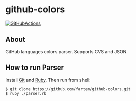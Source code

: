 # github-colors

[![GitHubActions](https://github.com/fartem/github-colors/workflows/Ruby/badge.svg)](https://github.com/fartem/github-colors/actions?query=workflow%3ARuby)

## About

GitHub languages colors parser. Supports CVS and JSON.

## How to run Parser

Install [Git](https://git-scm.com) and [Ruby](https://www.ruby-lang.org/en). Then run from shell:

```shell
$ git clone https://github.com/fartem/github-colors.git
$ ruby ./parser.rb
```
